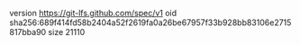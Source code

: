 version https://git-lfs.github.com/spec/v1
oid sha256:689f414fd58b2404a52f2619fa0a26be67957f33b928bb83106e2715817bba90
size 21110
